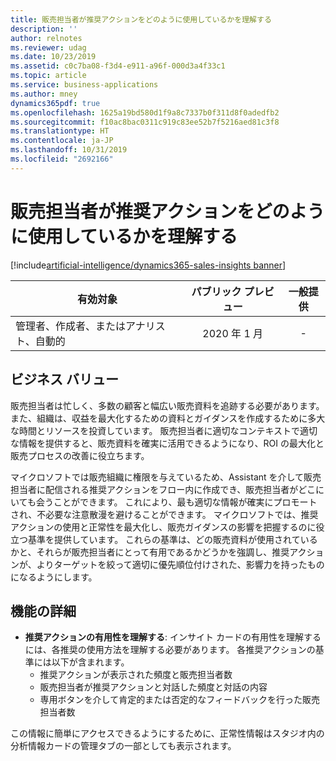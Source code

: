 ```yaml
---
title: 販売担当者が推奨アクションをどのように使用しているかを理解する
description: ''
author: relnotes
ms.reviewer: udag
ms.date: 10/23/2019
ms.assetid: c0c7ba08-f3d4-e911-a96f-000d3a4f33c1
ms.topic: article
ms.service: business-applications
ms.author: mney
dynamics365pdf: true
ms.openlocfilehash: 1625a19bd580d1f9a8c7337b0f311d8f0adedfb2
ms.sourcegitcommit: f10ac8bac0311c919c83ee52b7f5216aed81c3f8
ms.translationtype: HT
ms.contentlocale: ja-JP
ms.lasthandoff: 10/31/2019
ms.locfileid: "2692166"
---
```

# <a name="understand-how-sellers-are-using-suggested-actions"></a>販売担当者が推奨アクションをどのように使用しているかを理解する
[!include[artificial-intelligence/dynamics365-sales-insights banner](../includes/artificial-intelligence/dynamics365-sales-insights.md)]

| 有効対象    |  パブリック プレビュー | 一般提供 | 
| ---------- | :----------: |:----------: |
|管理者、作成者、またはアナリスト、自動的|2020 年 1 月| -|


## <a name="business-value"></a>ビジネス バリュー
<!-- bv start -->
販売担当者は忙しく、多数の顧客と幅広い販売資料を追跡する必要があります。 また、組織は、収益を最大化するための資料とガイダンスを作成するために多大な時間とリソースを投資しています。 販売担当者に適切なコンテキストで適切な情報を提供すると、販売資料を確実に活用できるようになり、ROI の最大化と販売プロセスの改善に役立ちます。 

マイクロソフトでは販売組織に権限を与えているため、Assistant を介して販売担当者に配信される推奨アクションをフロー内に作成でき、販売担当者がどこにいても会うことができます。 これにより、最も適切な情報が確実にプロモートされ、不必要な注意散漫を避けることができます。 マイクロソフトでは、推奨アクションの使用と正常性を最大化し、販売ガイダンスの影響を把握するのに役立つ基準を提供しています。 これらの基準は、どの販売資料が使用されているかと、それらが販売担当者にとって有用であるかどうかを強調し、推奨アクションが、よりターゲットを絞って適切に優先順位付けされた、影響力を持ったものになるようにします。
<!-- bv end -->



## <a name="feature-details"></a>機能の詳細
<!--feature detail start -->
- **推奨アクションの有用性を理解する**: インサイト カードの有用性を理解するには、各推奨の使用方法を理解する必要があります。 各推奨アクションの基準には以下が含まれます。
   - 推奨アクションが表示された頻度と販売担当者数
   - 販売担当者が推奨アクションと対話した頻度と対話の内容
   - 専用ボタンを介して肯定的または否定的なフィードバックを行った販売担当者数
   
この情報に簡単にアクセスできるようにするために、正常性情報はスタジオ内の分析情報カードの管理タブの一部としても表示されます。
<!--feature detail end -->









